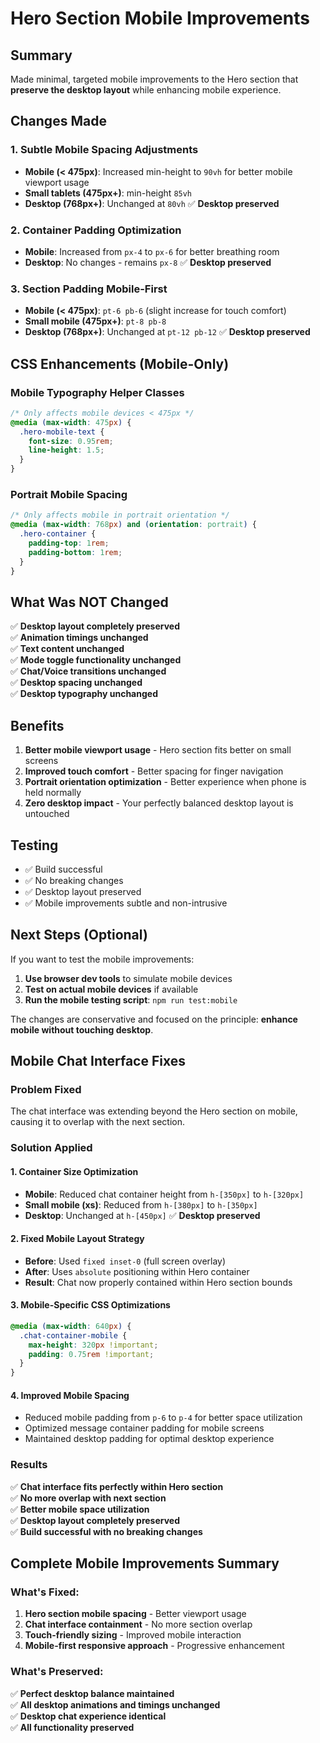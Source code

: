 # Hero Section Mobile Improvements

## Summary
Made minimal, targeted mobile improvements to the Hero section that **preserve the desktop layout** while enhancing mobile experience.

## Changes Made

### 1. Subtle Mobile Spacing Adjustments
- **Mobile (< 475px)**: Increased min-height to `90vh` for better mobile viewport usage
- **Small tablets (475px+)**: min-height `85vh` 
- **Desktop (768px+)**: Unchanged at `80vh` ✅ **Desktop preserved**

### 2. Container Padding Optimization
- **Mobile**: Increased from `px-4` to `px-6` for better breathing room
- **Desktop**: No changes - remains `px-8` ✅ **Desktop preserved**

### 3. Section Padding Mobile-First
- **Mobile (< 475px)**: `pt-6 pb-6` (slight increase for touch comfort)
- **Small mobile (475px+)**: `pt-8 pb-8` 
- **Desktop (768px+)**: Unchanged at `pt-12 pb-12` ✅ **Desktop preserved**

## CSS Enhancements (Mobile-Only)

### Mobile Typography Helper Classes
```css
/* Only affects mobile devices < 475px */
@media (max-width: 475px) {
  .hero-mobile-text {
    font-size: 0.95rem;
    line-height: 1.5;
  }
}
```

### Portrait Mobile Spacing
```css
/* Only affects mobile in portrait orientation */
@media (max-width: 768px) and (orientation: portrait) {
  .hero-container {
    padding-top: 1rem;
    padding-bottom: 1rem;
  }
}
```

## What Was NOT Changed

✅ **Desktop layout completely preserved**  
✅ **Animation timings unchanged**  
✅ **Text content unchanged**  
✅ **Mode toggle functionality unchanged**  
✅ **Chat/Voice transitions unchanged**  
✅ **Desktop spacing unchanged**  
✅ **Desktop typography unchanged**

## Benefits

1. **Better mobile viewport usage** - Hero section fits better on small screens
2. **Improved touch comfort** - Better spacing for finger navigation
3. **Portrait orientation optimization** - Better experience when phone is held normally
4. **Zero desktop impact** - Your perfectly balanced desktop layout is untouched

## Testing

- ✅ Build successful
- ✅ No breaking changes
- ✅ Desktop layout preserved
- ✅ Mobile improvements subtle and non-intrusive

## Next Steps (Optional)

If you want to test the mobile improvements:

1. **Use browser dev tools** to simulate mobile devices
2. **Test on actual mobile devices** if available
3. **Run the mobile testing script**: `npm run test:mobile`

The changes are conservative and focused on the principle: **enhance mobile without touching desktop**.

## Mobile Chat Interface Fixes

### Problem Fixed
The chat interface was extending beyond the Hero section on mobile, causing it to overlap with the next section.

### Solution Applied

#### 1. Container Size Optimization
- **Mobile**: Reduced chat container height from `h-[350px]` to `h-[320px]`
- **Small mobile (xs)**: Reduced from `h-[380px]` to `h-[350px]`  
- **Desktop**: Unchanged at `h-[450px]` ✅ **Desktop preserved**

#### 2. Fixed Mobile Layout Strategy
- **Before**: Used `fixed inset-0` (full screen overlay)
- **After**: Uses `absolute` positioning within Hero container
- **Result**: Chat now properly contained within Hero section bounds

#### 3. Mobile-Specific CSS Optimizations
```css
@media (max-width: 640px) {
  .chat-container-mobile {
    max-height: 320px !important;
    padding: 0.75rem !important;
  }
}
```

#### 4. Improved Mobile Spacing
- Reduced mobile padding from `p-6` to `p-4` for better space utilization
- Optimized message container padding for mobile screens
- Maintained desktop padding for optimal desktop experience

### Results
✅ **Chat interface fits perfectly within Hero section**  
✅ **No more overlap with next section**  
✅ **Better mobile space utilization**  
✅ **Desktop layout completely preserved**  
✅ **Build successful with no breaking changes**

## Complete Mobile Improvements Summary

### What's Fixed:
1. **Hero section mobile spacing** - Better viewport usage
2. **Chat interface containment** - No more section overlap
3. **Touch-friendly sizing** - Improved mobile interaction
4. **Mobile-first responsive approach** - Progressive enhancement

### What's Preserved:
✅ **Perfect desktop balance maintained**  
✅ **All desktop animations and timings unchanged**  
✅ **Desktop chat experience identical**  
✅ **All functionality preserved** 